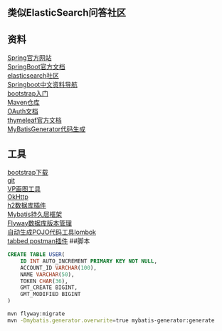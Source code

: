 ## 类似ElasticSearch问答社区


## 资料
[Spring官方网站](https://spring.io/guides)  
[SpringBoot官方文档](https://docs.spring.io/spring-boot/docs/2.2.5.RELEASE/reference/html/spring-boot-features.html#boot-features-sql)  
[elasticsearch社区](https://elasticsearch.cn/)  
[Springboot中文资料导航](http://springboot.fun/)  
[bootstrap入门](https://v3.bootcss.com/getting-started/)  
[Maven仓库](https://mvnrepository.com/)  
[OAuth文档](https://developer.github.com/apps/building-oauth-apps/creating-an-oauth-app/)  
[thymeleaf官方文档](https://www.thymeleaf.org/doc/tutorials/2.1/usingthymeleaf.html#setting-attribute-values)  
[MyBatisGenerator代码生成](http://mybatis.org/generator/)
## 工具
[bootstrap下载](https://www.bootcss.com/)  
[git](https://git-scm.com/)  
[VP画图工具](https://www.visual-paradigm.com/cn/)  
[OkHttp](https://square.github.io/okhttp/)  
[h2数据库插件](http://h2database.com/html/main.html)  
[Mybatis持久层框架](https://mybatis.org/mybatis-3/zh/index.html)  
[Flyway数据库版本管理](https://flywaydb.org/)  
[自动生成POJO代码工具lombok](https://projectlombok.org/)  
[tabbed postman插件](https://chrome.google.com/webstore/detail/tabbed-postman-rest-clien/)
##脚本
```sql
CREATE TABLE USER(
    ID INT AUTO_INCREMENT PRIMARY KEY NOT NULL,
    ACCOUNT_ID VARCHAR(100),
    NAME VARCHAR(50),
    TOKEN CHAR(36),
    GMT_CREATE BIGINT,
    GMT_MODIFIED BIGINT
)
```
```bash
mvn flyway:migrate
mvn -Dmybatis.generator.overwrite=true mybatis-generator:generate
```